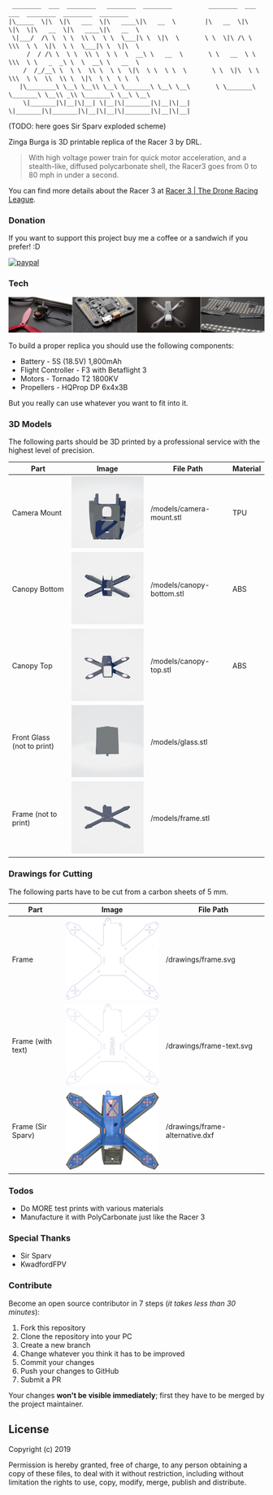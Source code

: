      ________  ___  ________   ________  ________          ________  ___  ___  ________  ________  ________     
    |\_____  \|\  \|\   ___  \|\   ____\|\   __  \        |\   __  \|\  \|\  \|\   __  \|\   ____\|\   __  \    
     \|___/  /\ \  \ \  \\ \  \ \  \___|\ \  \|\  \       \ \  \|\ /\ \  \\\  \ \  \|\  \ \  \___|\ \  \|\  \   
         /  / /\ \  \ \  \\ \  \ \  \  __\ \   __  \       \ \   __  \ \  \\\  \ \   _  _\ \  \  __\ \   __  \  
        /  /_/__\ \  \ \  \\ \  \ \  \|\  \ \  \ \  \       \ \  \|\  \ \  \\\  \ \  \\  \\ \  \|\  \ \  \ \  \ 
       |\________\ \__\ \__\\ \__\ \_______\ \__\ \__\       \ \_______\ \_______\ \__\\ _\\ \_______\ \__\ \__\
        \|_______|\|__|\|__| \|__|\|_______|\|__|\|__|        \|_______|\|_______|\|__|\|__|\|_______|\|__|\|__|

(TODO: here goes Sir Sparv exploded scheme)

Zinga Burga is 3D printable replica of the Racer 3 by DRL.

>With high voltage power train for quick motor acceleration, and a stealth-like, diffused polycarbonate shell, the Racer3 goes from 0 to 80 mph in under a second.

You can find more details about the Racer 3 at [Racer 3 | The Drone Racing League](https://thedroneracingleague.com/racer3/).

### Donation

If you want to support this project buy me a coffee or a sandwich if you prefer! :D

[![paypal](https://www.paypalobjects.com/en_US/i/btn/btn_donate_LG.gif)](https://www.paypal.com/cgi-bin/webscr?cmd=_s-xclick&hosted_button_id=3UN95QQCD4B7E)

### Tech

![Tech List](/images/tech-list.png)

To build a proper replica you should use the following components:
* Battery - 5S (18.5V) 1,800mAh
* Flight Controller - F3 with Betaflight 3
* Motors - Tornado T2 1800KV
* Propellers - HQProp DP 6x4x3B

But you really can use whatever you want to fit into it.

### 3D Models

The following parts should be 3D printed by a professional service with the highest level of precision.

| Part | Image | File Path | Material |
| ------ | ------ | ------ | ------ |
| Camera Mount | ![Camera Mount](/images/camera-mount.gif) | /models/camera-mount.stl | TPU |
| Canopy Bottom | ![Canopy Bottom](/images/canopy-bottom.gif) | /models/canopy-bottom.stl | ABS |
| Canopy Top | ![Canopy Top](/images/canopy-top.gif) | /models/canopy-top.stl | ABS |
| Front Glass (not to print) | ![Glass](/images/glass.gif) | /models/glass.stl | |
| Frame (not to print) | ![Frame](/images/frame.gif) | /models/frame.stl | |

### Drawings for Cutting

The following parts have to be cut from a carbon sheets of 5 mm.

| Part | Image | File Path |
| ------ | ------ | ------ |
| Frame | ![Frame](/images/frame.png) | /drawings/frame.svg |
| Frame (with text) | ![Frame](/images/frame-text.png) | /drawings/frame-text.svg |
| Frame (Sir Sparv) | ![Frame](/images/frame-alternative.png) | /drawings/frame-alternative.dxf |

### Todos

 - Do MORE test prints with various materials
 - Manufacture it with PolyCarbonate just like the Racer 3

### Special Thanks

- Sir Sparv
- KwadfordFPV

### Contribute

Become an open source contributor in 7 steps (_it takes less than 30 minutes_):
1. Fork this repository
2. Clone the repository into your PC
3. Create a new branch
4. Change whatever you think it has to be improved
5. Commit your changes
6. Push your changes to GitHub
7. Submit a PR

Your changes **won't be visible immediately**; first they have to be merged by the project maintainer.

License
----

Copyright (c) 2019

Permission is hereby granted, free of charge, to any person
obtaining a copy of these files, to deal with it without
restriction, including without limitation the rights to use,
copy, modify, merge, publish and distribute.
